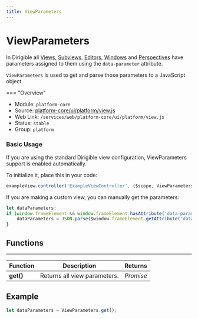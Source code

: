 ```yaml
---
title: ViewParameters
---
```


ViewParameters
===

In Dirigible all [Views](/help/development/platform-ui/view/), [Subviews](/help/development/platform-ui/subview/), [Editors](/help/development/platform-ui/editor/), [Windows](/help/development/platform-ui/window/) and [Perspectives](/help/development/platform-ui/perspective/) have parameters assigned to them using the `data-parameter` attribute.

`ViewParameters` is used to get and parse those parameters to a JavaScript object.

=== "Overview"
- Module: `platform-core`
- Source: [platform-core/ui/platform/view.js](https://github.com/eclipse/dirigible/blob/master/components/platform/platform-core/src/main/resources/META-INF/dirigible/platform-core/ui/platform/view.js)
- Web Link: `/services/web/platform-core/ui/platform/view.js`
- Status: `stable`
- Group: `platform`

### Basic Usage

If you are using the standard Dirigible view configuration, ViewParameters support is enabled automatically.

To initialize it, place this in your code:

```javascript
exampleView.controller('ExampleViewController', ($scope, ViewParameters) => {...});
```

If you are making a custom view, you can manually get the parameters:

```javascript
let dataParameters;
if (window.frameElement && window.frameElement.hasAttribute('data-parameters')) {
    dataParameters = JSON.parse($window.frameElement.getAttribute('data-parameters'));
}
```

## Functions

---

Function     | Description | Returns
------------ | ----------- | --------
**get()**   | Returns all view parameters. | *Promise*

## Example

```javascript
let dataParameters = ViewParameters.get();
```